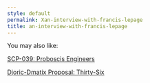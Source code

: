 ```yaml
---
style: default
permalink: Xan-interview-with-francis-lepage
title: an-interview-with-francis-lepage
---
```

You may also like:

[SCP-039: Proboscis Engineers](http://scp-wiki.net/scp-039)

[Djoric-Dmatix Proposal: Thirty-Six](http://scp-wiki.net/djoric-dmatix-proposal)
